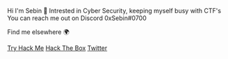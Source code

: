 <!--
**0xSebin/0xSebin** is a ✨ _special_ ✨ repository because its `README.md` (this file) appears on your GitHub profile.

Here are some ideas to get you started:
-->
Hi I'm Sebin 👋
Intrested in Cyber Security, keeping myself busy with CTF's 
You can reach me out on Discord 0xSebin#0700

Find me elsewhere 🌍

[Try Hack Me](https://tryhackme.com/p/0xSebin)
[Hack The Box](https://app.hackthebox.eu/profile/140940)
[Twitter](https://twitter.com/sebinthomas99)
